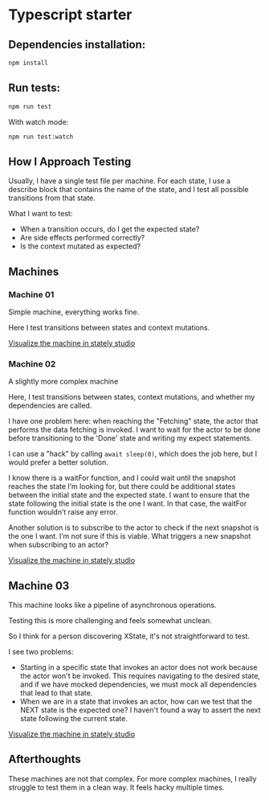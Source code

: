 # Typescript starter

## Dependencies installation:

```bash
npm install
```

## Run tests:

```bash
npm run test
```

With watch mode:

```bash
npm run test:watch
```

## How I Approach Testing

Usually, I have a single test file per machine. For each state, I use a describe block that contains the name of the state, and I test all possible transitions from that state.

What I want to test:

- When a transition occurs, do I get the expected state?
- Are side effects performed correctly?
- Is the context mutated as expected?

## Machines

### Machine 01

Simple machine, everything works fine.

Here I test transitions between states and context mutations.

[Visualize the machine in stately studio](https://stately.ai/registry/editor/162d254d-65fc-48fe-9fa4-7b272a29988d?machineId=d257b799-d4d3-46b1-aba4-2f2d85be7a79)

### Machine 02

A slightly more complex machine

Here, I test transitions between states, context mutations, and whether my dependencies are called.

I have one problem here: when reaching the "Fetching" state, the actor that performs the data fetching is invoked. I want to wait for the actor to be done before transitioning to the 'Done' state and writing my expect statements.

I can use a "hack" by calling `await sleep(0)`, which does the job here, but I would prefer a better solution.

I know there is a waitFor function, and I could wait until the snapshot reaches the state I’m looking for, but there could be additional states between the initial state and the expected state. I want to ensure that the state following the initial state is the one I want. In that case, the waitFor function wouldn’t raise any error.

Another solution is to subscribe to the actor to check if the next snapshot is the one I want. I’m not sure if this is viable. What triggers a new snapshot when subscribing to an actor?

[Visualize the machine in stately studio](https://stately.ai/registry/editor/162d254d-65fc-48fe-9fa4-7b272a29988d?mode=design&machineId=d147dc34-dcfa-465c-b649-85e16c080f71)

## Machine 03

This machine looks like a pipeline of asynchronous operations.

Testing this is more challenging and feels somewhat unclean.

So I think for a person discovering XState, it's not straightforward to test.

I see two problems:

- Starting in a specific state that invokes an actor does not work because the actor won't be invoked. This requires navigating to the desired state, and if we have mocked dependencies, we must mock all dependencies that lead to that state.
- When we are in a state that invokes an actor, how can we test that the NEXT state is the expected one? I haven't found a way to assert the next state following the current state.

[Visualize the machine in stately studio](https://stately.ai/registry/editor/162d254d-65fc-48fe-9fa4-7b272a29988d?machineId=da8a5422-8fcb-41b0-bef6-8150b5fdbaea)

## Afterthoughts

These machines are not that complex. For more complex machines, I really struggle to test them in a clean way. It feels hacky multiple times.
